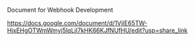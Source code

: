 Document for Webhook Development

https://docs.google.com/document/d/1VjIE65TW-HjxEHgOTWmWmyj5lqLjI7kHK66KJfNUfHU/edit?usp=share_link
